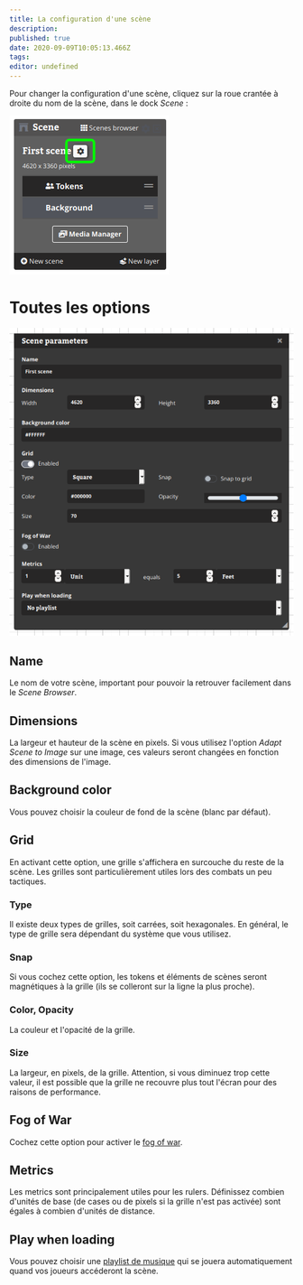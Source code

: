 ```yaml
---
title: La configuration d'une scène
description: 
published: true
date: 2020-09-09T10:05:13.466Z
tags: 
editor: undefined
---
```


Pour changer la configuration d'une scène, cliquez sur la roue crantée à droite du nom de la scène, dans le dock *Scene* :

![scene.png](/medias/scene.png)

# Toutes les options
![scene-parameters.png](/medias/scene-parameters.png)

## Name
Le nom de votre scène, important pour pouvoir la retrouver facilement dans le *Scene Browser*.

## Dimensions
La largeur et hauteur de la scène en pixels. Si vous utilisez l'option *Adapt Scene to Image* sur une image, ces valeurs seront changées en fonction des dimensions de l'image.

## Background color
Vous pouvez choisir la couleur de fond de la scène (blanc par défaut).

## Grid
En activant cette option, une grille s'affichera en surcouche du reste de la scène. Les grilles sont particulièrement utiles lors des combats un peu tactiques.

### Type
Il existe deux types de grilles, soit carrées, soit hexagonales. En général, le type de grille sera dépendant du système que vous utilisez.

### Snap
Si vous cochez cette option, les tokens et éléments de scènes seront magnétiques à la grille (ils se colleront sur la ligne la plus proche).

### Color, Opacity
La couleur et l'opacité de la grille.

### Size
La largeur, en pixels, de la grille. Attention, si vous diminuez trop cette valeur, il est possible que la grille ne recouvre plus tout l'écran pour des raisons de performance.

## Fog of War
Cochez cette option pour activer le [fog of war](/fr/advanced/fog-of-war).

## Metrics
Les metrics sont principalement utiles pour les rulers. Définissez combien d'unités de base (de cases ou de pixels si la grille n'est pas activée) sont égales à combien d'unités de distance.

## Play when loading
Vous pouvez choisir une [playlist de musique](/fr/how-to/music) qui se jouera automatiquement quand vos joueurs accéderont la scène.